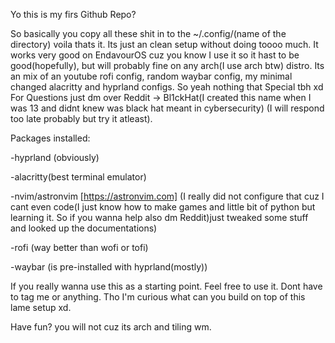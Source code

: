Yo this is my firs Github Repo?

So basically you copy all these shit in to the ~/.config/(name of the directory)
voila thats it.
Its just an clean setup without doing toooo much.
It works very good on EndavourOS cuz you know I use it so it hast to be good(hopefully), but will probably fine on any arch(I use arch btw) distro. 
Its an mix of an youtube rofi config, random waybar config, my minimal changed alacritty and hyprland configs. So yeah nothing that Special tbh xd
For Questions just dm over Reddit -> Bl1ckHat(I created this name when I was 13 and didnt knew was black hat meant in cybersecurity) (I will respond too late probably but try it atleast).

Packages installed:

-hyprland (obviously)

-alacritty(best terminal emulator)

-nvim/astronvim [https://astronvim.com] (I really did not configure that cuz I cant even code(I just know how to make games and little bit of python but learning it. So if you wanna help also dm Reddit)just tweaked some stuff and looked up the documentations)

-rofi (way better than wofi or tofi)

-waybar (is pre-installed with hyprland(mostly))

If you really wanna use this as a starting point. Feel free to use it. Dont have to tag me or anything. Tho I'm curious what can you build on top of this lame setup xd.

Have fun? you will not cuz its arch and tiling wm.
